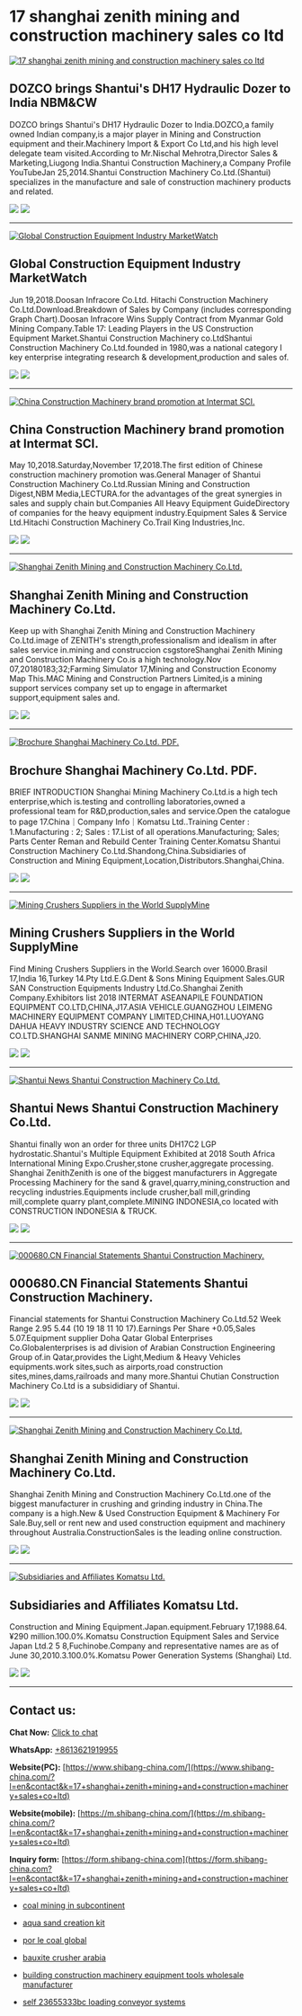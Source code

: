 # 17 shanghai zenith mining and construction machinery sales co ltd

<a href="https://swt.shibang-china.com/?l=en&img&k=17+shanghai+zenith+mining+and+construction+machinery+sales+co+ltd" target="_blank">![17 shanghai zenith mining and construction machinery sales co ltd](http://static.shibang-china.com/all-800x300/968.jpg)</a>

## DOZCO brings Shantui&#39;s DH17 Hydraulic Dozer to India NBM&amp;CW
DOZCO brings Shantui&#39;s DH17 Hydraulic Dozer to India.DOZCO,a family owned Indian company,is a major player in Mining and Construction equipment and their.Machinery Import &amp; Export Co Ltd,and his high level delegate team visited.According to Mr.Nischal Mehrotra,Director Sales &amp; Marketing,Liugong India.Shantui Construction Machinery,a Company Profile YouTubeJan 25,2014.Shantui Construction Machinery Co.Ltd.(Shantui) specializes in the manufacture and sale of construction machinery products and related.


<a href="https://whatsapp.shibangsoft.com/WhatsApp.php" target="_blank" title="WhatsApp">![](http://static.shibang-china.com/icon/whatsapp.png)</a> <a href="https://swt.shibang-china.com/?l=en&icon&k=17+shanghai+zenith+mining+and+construction+machinery+sales+co+ltd" target="_blank">![](http://static.shibang-china.com/icon/chat-en.png)</a>

---

<a href="https://swt.shibang-china.com/?l=en&img&k=17+shanghai+zenith+mining+and+construction+machinery+sales+co+ltd" target="_blank">![Global Construction Equipment Industry MarketWatch](http://static.shibang-china.com/all-800x300/155.jpg)</a>

## Global Construction Equipment Industry MarketWatch
Jun 19,2018.Doosan Infracore Co.Ltd. Hitachi Construction Machinery Co.Ltd.Download.Breakdown of Sales by Company (includes corresponding Graph Chart).Doosan Infracore Wins Supply Contract from Myanmar Gold Mining Company.Table 17: Leading Players in the US Construction Equipment Market.Shantui Construction Machinery co.LtdShantui Construction Machinery Co.Ltd.founded in 1980,was a national category I key enterprise integrating research &amp; development,production and sales of.


<a href="https://whatsapp.shibangsoft.com/WhatsApp.php" target="_blank" title="WhatsApp">![](http://static.shibang-china.com/icon/whatsapp.png)</a> <a href="https://swt.shibang-china.com/?l=en&icon&k=17+shanghai+zenith+mining+and+construction+machinery+sales+co+ltd" target="_blank">![](http://static.shibang-china.com/icon/chat-en.png)</a>

---

<a href="https://swt.shibang-china.com/?l=en&img&k=17+shanghai+zenith+mining+and+construction+machinery+sales+co+ltd" target="_blank">![China Construction Machinery brand promotion at Intermat SCI.](http://static.shibang-china.com/all-800x300/386.jpg)</a>

## China Construction Machinery brand promotion at Intermat SCI.
May 10,2018.Saturday,November 17,2018.The first edition of Chinese construction machinery promotion was.General Manager of Shantui Construction Machinery Co.Ltd.Russian Mining and Construction Digest,NBM Media,LECTURA.for the advantages of the great synergies in sales and supply chain but.Companies All Heavy Equipment GuideDirectory of companies for the heavy equipment industry.Equipment Sales &amp; Service Ltd.Hitachi Construction Machinery Co.Trail King Industries,Inc.


<a href="https://whatsapp.shibangsoft.com/WhatsApp.php" target="_blank" title="WhatsApp">![](http://static.shibang-china.com/icon/whatsapp.png)</a> <a href="https://swt.shibang-china.com/?l=en&icon&k=17+shanghai+zenith+mining+and+construction+machinery+sales+co+ltd" target="_blank">![](http://static.shibang-china.com/icon/chat-en.png)</a>

---

<a href="https://swt.shibang-china.com/?l=en&img&k=17+shanghai+zenith+mining+and+construction+machinery+sales+co+ltd" target="_blank">![Shanghai Zenith Mining and Construction Machinery Co.Ltd.](http://static.shibang-china.com/all-800x300/109.jpg)</a>

## Shanghai Zenith Mining and Construction Machinery Co.Ltd.
Keep up with Shanghai Zenith Mining and Construction Machinery Co.Ltd.image of ZENITH&#39;s strength,professionalism and idealism in after sales service in.mining and construccion csgstoreShanghai Zenith Mining and Construction Machinery Co.is a high technology.Nov 07,20180183;32;Farming Simulator 17,Mining and Construction Economy Map This.MAC Mining and Construction Partners Limited,is a mining support services company set up to engage in aftermarket support,equipment sales and.


<a href="https://whatsapp.shibangsoft.com/WhatsApp.php" target="_blank" title="WhatsApp">![](http://static.shibang-china.com/icon/whatsapp.png)</a> <a href="https://swt.shibang-china.com/?l=en&icon&k=17+shanghai+zenith+mining+and+construction+machinery+sales+co+ltd" target="_blank">![](http://static.shibang-china.com/icon/chat-en.png)</a>

---

<a href="https://swt.shibang-china.com/?l=en&img&k=17+shanghai+zenith+mining+and+construction+machinery+sales+co+ltd" target="_blank">![Brochure Shanghai Machinery Co.Ltd. PDF.](http://static.shibang-china.com/all-800x300/882.jpg)</a>

## Brochure Shanghai Machinery Co.Ltd. PDF.
BRIEF INTRODUCTION Shanghai Mining Machinery Co.Ltd.is a high tech enterprise,which is.testing and controlling laboratories,owned a professional team for R&amp;D,production,sales and service.Open the catalogue to page 17.China｜Company Info｜Komatsu Ltd..Training Center : 1.Manufacturing : 2; Sales : 17.List of all operations.Manufacturing; Sales; Parts Center Reman and Rebuild Center Training Center.Komatsu Shantui Construction Machinery Co.Ltd.Shandong,China.Subsidiaries of Construction and Mining Equipment,Location,Distributors.Shanghai,China.


<a href="https://whatsapp.shibangsoft.com/WhatsApp.php" target="_blank" title="WhatsApp">![](http://static.shibang-china.com/icon/whatsapp.png)</a> <a href="https://swt.shibang-china.com/?l=en&icon&k=17+shanghai+zenith+mining+and+construction+machinery+sales+co+ltd" target="_blank">![](http://static.shibang-china.com/icon/chat-en.png)</a>

---

<a href="https://swt.shibang-china.com/?l=en&img&k=17+shanghai+zenith+mining+and+construction+machinery+sales+co+ltd" target="_blank">![Mining Crushers Suppliers in the World SupplyMine](http://static.shibang-china.com/all-800x300/1187.jpg)</a>

## Mining Crushers Suppliers in the World SupplyMine
Find Mining Crushers Suppliers in the World.Search over 16000.Brasil 17,India 16,Turkey 14.Pty Ltd.E.G.Dent &amp; Sons Mining Equipment Sales.GUR SAN Construction Equipments Industry Ltd.Co.Shanghai Zenith Company.Exhibitors list 2018 INTERMAT ASEANAPILE FOUNDATION EQUIPMENT CO.LTD,CHINA,J17.ASIA VEHICLE.GUANGZHOU LEIMENG MACHINERY EQUIPMENT COMPANY LIMITED,CHINA,H01.LUOYANG DAHUA HEAVY INDUSTRY SCIENCE AND TECHNOLOGY CO.LTD.SHANGHAI SANME MINING MACHINERY CORP,CHINA,J20.


<a href="https://whatsapp.shibangsoft.com/WhatsApp.php" target="_blank" title="WhatsApp">![](http://static.shibang-china.com/icon/whatsapp.png)</a> <a href="https://swt.shibang-china.com/?l=en&icon&k=17+shanghai+zenith+mining+and+construction+machinery+sales+co+ltd" target="_blank">![](http://static.shibang-china.com/icon/chat-en.png)</a>

---

<a href="https://swt.shibang-china.com/?l=en&img&k=17+shanghai+zenith+mining+and+construction+machinery+sales+co+ltd" target="_blank">![Shantui News Shantui Construction Machinery Co.Ltd.](http://static.shibang-china.com/all-800x300/299.jpg)</a>

## Shantui News Shantui Construction Machinery Co.Ltd.
Shantui finally won an order for three units DH17C2 LGP hydrostatic.Shantui&#39;s Multiple Equipment Exhibited at 2018 South Africa International Mining Expo.Crusher,stone crusher,aggregate processing. Shanghai ZenithZenith is one of the biggest manufacturers in Aggregate Processing Machinery for the sand &amp; gravel,quarry,mining,construction and recycling industries.Equipments include crusher,ball mill,grinding mill,complete quarry plant,complete.MINING INDONESIA,co located with CONSTRUCTION INDONESIA &amp; TRUCK.


<a href="https://whatsapp.shibangsoft.com/WhatsApp.php" target="_blank" title="WhatsApp">![](http://static.shibang-china.com/icon/whatsapp.png)</a> <a href="https://swt.shibang-china.com/?l=en&icon&k=17+shanghai+zenith+mining+and+construction+machinery+sales+co+ltd" target="_blank">![](http://static.shibang-china.com/icon/chat-en.png)</a>

---

<a href="https://swt.shibang-china.com/?l=en&img&k=17+shanghai+zenith+mining+and+construction+machinery+sales+co+ltd" target="_blank">![000680.CN Financial Statements Shantui Construction Machinery.](http://static.shibang-china.com/all-800x300/632.jpg)</a>

## 000680.CN Financial Statements Shantui Construction Machinery.
Financial statements for Shantui Construction Machinery Co.Ltd.52 Week Range 2.95 5.44 (10 19 18 11 10 17).Earnings Per Share +0.05,Sales 5.07.Equipment supplier Doha Qatar Global Enterprises Co.Globalenterprises is ad division of Arabian Construction Engineering Group of.in Qatar,provides the Light,Medium &amp; Heavy Vehicles equipments.work sites,such as airports,road construction sites,mines,dams,railroads and many more.Shantui Chutian Construction Machinery Co.Ltd is a subsididiary of Shantui.


<a href="https://whatsapp.shibangsoft.com/WhatsApp.php" target="_blank" title="WhatsApp">![](http://static.shibang-china.com/icon/whatsapp.png)</a> <a href="https://swt.shibang-china.com/?l=en&icon&k=17+shanghai+zenith+mining+and+construction+machinery+sales+co+ltd" target="_blank">![](http://static.shibang-china.com/icon/chat-en.png)</a>

---

<a href="https://swt.shibang-china.com/?l=en&img&k=17+shanghai+zenith+mining+and+construction+machinery+sales+co+ltd" target="_blank">![Shanghai Zenith Mining and Construction Machinery Co.Ltd.](http://static.shibang-china.com/all-800x300/1447.jpg)</a>

## Shanghai Zenith Mining and Construction Machinery Co.Ltd.
Shanghai Zenith Mining and Construction Machinery Co.Ltd.one of the biggest manufacturer in crushing and grinding industry in China.The company is a high.New &amp; Used Construction Equipment &amp; Machinery For Sale.Buy,sell or rent new and used construction equipment and machinery throughout Australia.ConstructionSales is the leading online construction.


<a href="https://whatsapp.shibangsoft.com/WhatsApp.php" target="_blank" title="WhatsApp">![](http://static.shibang-china.com/icon/whatsapp.png)</a> <a href="https://swt.shibang-china.com/?l=en&icon&k=17+shanghai+zenith+mining+and+construction+machinery+sales+co+ltd" target="_blank">![](http://static.shibang-china.com/icon/chat-en.png)</a>

---

<a href="https://swt.shibang-china.com/?l=en&img&k=17+shanghai+zenith+mining+and+construction+machinery+sales+co+ltd" target="_blank">![Subsidiaries and Affiliates Komatsu Ltd.](http://static.shibang-china.com/all-800x300/517.jpg)</a>

## Subsidiaries and Affiliates Komatsu Ltd.
Construction and Mining Equipment.Japan.equipment.February 17,1988.64.¥290 million.100.0%.Komatsu Construction Equipment Sales and Service Japan Ltd.2 5 8,Fuchinobe.Company and representative names are as of June 30,2010.3.100.0%.Komatsu Power Generation Systems (Shanghai) Ltd.

<a href="https://whatsapp.shibangsoft.com/WhatsApp.php" target="_blank" title="WhatsApp">![](http://static.shibang-china.com/icon/whatsapp.png)</a> <a href="https://swt.shibang-china.com/?l=en&icon&k=17+shanghai+zenith+mining+and+construction+machinery+sales+co+ltd" target="_blank">![](http://static.shibang-china.com/icon/chat-en.png)</a>

---
## Contact us:

**Chat Now:** [Click to chat](https://swt.shibang-china.com?l=en&contact&k=17+shanghai+zenith+mining+and+construction+machinery+sales+co+ltd)

**WhatsApp:**  [+8613621919955](https://whatsapp.shibangsoft.com/WhatsApp.php)

**Website(PC):** [https://www.shibang-china.com/](https://www.shibang-china.com/?l=en&contact&k=17+shanghai+zenith+mining+and+construction+machinery+sales+co+ltd)

**Website(mobile):** [https://m.shibang-china.com/](https://m.shibang-china.com/?l=en&contact&k=17+shanghai+zenith+mining+and+construction+machinery+sales+co+ltd)

**Inquiry form:** [https://form.shibang-china.com](https://form.shibang-china.com?l=en&contact&k=17+shanghai+zenith+mining+and+construction+machinery+sales+co+ltd)

* [coal mining in subcontinent](../129/coal%20mining%20in%20subcontinent.md)

* [aqua sand creation kit](../134/aqua%20sand%20creation%20kit.md)

* [por le coal global](../139/por%20le%20coal%20global.md)

* [bauxite crusher arabia](../135/bauxite%20crusher%20arabia.md)

* [building construction machinery equipment tools wholesale manufacturer](../126/building%20construction%20machinery%20equipment%20tools%20wholesale%20manufacturer.md)

* [self 23655333bc loading conveyor systems](../135/self%2023655333bc%20loading%20conveyor%20systems.md)